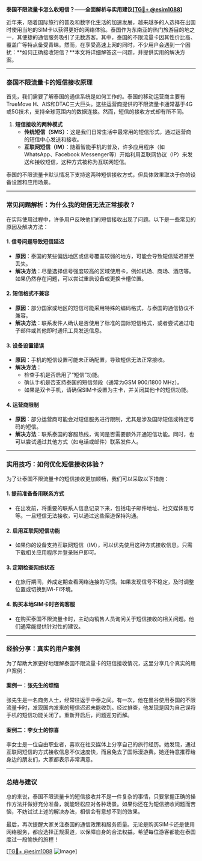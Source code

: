 **泰国不限流量卡怎么收短信？——全面解析与实用建议[[TG💪+ @esim1088](https://t.me/s/esim1088)]**

近年来，随着国际旅行的普及和数字化生活的加速发展，越来越多的人选择在出国时使用当地的SIM卡以获得更好的网络体验。泰国作为东南亚的热门旅游目的地之一，其便捷的通信服务吸引了无数游客。其中，泰国的不限流量卡因其性价比高、覆盖广等特点备受青睐。然而，在享受高速上网的同时，不少用户会遇到一个困扰：**如何正确接收短信？**本文将详细解答这一问题，并提供实用的解决方案。

---

### 泰国不限流量卡的短信接收原理

首先，我们需要了解泰国的通信系统是如何工作的。泰国的移动运营商主要有TrueMove H、AIS和DTAC三大巨头。这些运营商提供的不限流量卡通常基于4G或5G技术，支持全球范围内的数据连接。然而，短信的接收方式却有所不同。

1. **短信接收的两种模式**  
   - **传统短信（SMS）**：这是我们日常生活中最常用的短信形式，通过运营商的短信中心发送和接收。  
   - **互联网短信（IM）**：随着智能手机的普及，许多应用程序（如WhatsApp、Facebook Messenger等）开始利用互联网协议（IP）来发送和接收短信，这种方式被称为互联网短信。  

泰国的不限流量卡默认情况下支持这两种短信接收方式，但具体效果取决于你的设备设置和应用场景。

---

### 常见问题解析：为什么我的短信无法正常接收？

在实际使用过程中，许多用户反映他们的短信接收出现了问题。以下是一些常见的原因及解决方法：

#### 1. **信号问题导致短信延迟**
   - **原因**：泰国的某些偏远地区或信号覆盖较弱的地方，可能会导致短信延迟甚至丢失。  
   - **解决方法**：尽量选择信号强度较高的区域使用卡，例如机场、商场、酒店等。如果仍然存在问题，可以尝试重启设备或更换卡槽位置。

#### 2. **短信格式不兼容**
   - **原因**：部分国家或地区的短信可能采用特殊的编码格式，与泰国的通信协议不兼容。  
   - **解决方法**：联系发件人确认是否使用了标准的国际短信格式，或者尝试通过电子邮件或其他即时通讯工具发送信息。

#### 3. **设备设置错误**
   - **原因**：手机的短信设置可能未正确配置，导致短信无法正常接收。  
   - **解决方法**：
     - 检查手机是否启用了“短信”功能。
     - 确认手机是否支持泰国的短信频段（通常为GSM 900/1800 MHz）。
     - 如果是双卡手机，请确保SIM卡设置为主卡，并关闭其他卡的短信功能。

#### 4. **运营商限制**
   - **原因**：部分运营商可能会对短信服务进行限制，尤其是涉及国际短信或特定号码的短信。  
   - **解决方法**：联系泰国的客服热线，询问是否需要额外开通短信功能。同时，也可以尝试通过其他方式（如电话或邮件）联系发件人。

---

### 实用技巧：如何优化短信接收体验？

为了让泰国不限流量卡的短信接收更加顺畅，我们可以采取以下措施：

#### 1. **提前准备备用联系方式**
   - 在出发前，将重要的联系人信息记录下来，包括电子邮件地址、社交媒体账号等。一旦短信无法接收，可以通过这些渠道保持沟通。

#### 2. **启用互联网短信功能**
   - 如果你的设备支持互联网短信（IM），可以优先使用这种方式接收信息。只需下载相关应用程序并登录账户即可。

#### 3. **定期检查网络状态**
   - 在旅行期间，养成定期查看网络连接的习惯。如果发现信号不稳定，及时调整位置或切换到Wi-Fi环境。

#### 4. **购买本地SIM卡时咨询客服**
   - 在购买泰国不限流量卡时，主动向销售人员询问关于短信接收的相关问题。他们通常能提供针对性的建议。

---

### 经验分享：真实的用户案例

为了帮助大家更好地理解泰国不限流量卡的短信接收情况，这里分享几个真实的用户案例：

#### 案例一：张先生的烦恼
张先生是一名商务人士，经常往返于中泰之间。有一次，他在曼谷使用泰国的不限流量卡时，发现国内发来的短信迟迟未能收到。经过排查，他发现是因为自己误将手机的短信功能关闭了。重新开启后，问题迎刃而解。

#### 案例二：李女士的惊喜
李女士是一位自由职业者，喜欢在社交媒体上分享自己的旅行经历。她发现，通过互联网短信的方式接收信息不仅速度快，而且免去了国际漫游费。她还特意推荐给身边的朋友们，大家都表示非常满意。

---

### 总结与建议

总的来说，泰国不限流量卡的短信接收并不是一件复杂的事情，只要掌握正确的操作方法并做好充分准备，就能轻松应对各种场景。如果你还在为短信接收问题而苦恼，不妨试试上述的解决办法，相信会有意想不到的效果。

最后，再次提醒大家关注泰国的通信政策和服务质量。无论是购买SIM卡还是使用网络服务，都应选择正规渠道，以保障自身的合法权益。希望每位游客都能在泰国度过一段愉快的旅程！

[[TG💪+ @esim1088](https://t.me/s/esim1088) ![Image](https://i.postimg.cc/4NQfJmqS/Snipaste-2025-05-13-00-14-12.png)]